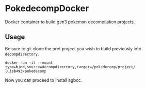 # PokedecompDocker
Docker container to build gen3 pokemon decompilation projects.

## Usage
Be sure to git clone the pret project you wish to build previously into `decompdirectory`.

`docker run -it --mount type=bind,source=decompdirectory,target=/pokedecomp/project/ luisb493/pokedecomp`

Now you can proceed to install agbcc.

